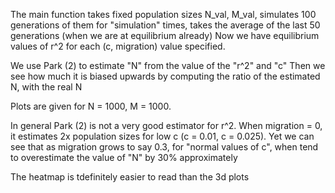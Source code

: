 The main function takes fixed population sizes N_val, M_val, simulates 100 generations of them for "simulation" times, takes the average of the last 50 generations (when we are at equilibrium already) 
Now we have equilibrium values of r^2 for each (c, migration) value specified.

We use Park (2) to estimate "N" from the value of the "r^2" and "c"
Then we see how much it is biased upwards by computing the ratio of the estimated N, with the real N

Plots are given for N = 1000, M = 1000. 

In general Park (2) is not a very good estimator for r^2. 
When migration = 0, it estimates 2x population sizes for low c (c = 0.01, c = 0.025).
Yet we can see that as migration grows to say 0.3, for "normal values of c", when tend to overestimate the value of "N" by 30% approximately

The heatmap is tdefinitely easier to read than the 3d plots
